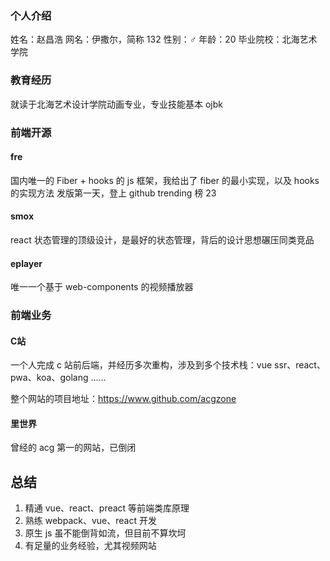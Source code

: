 ### 个人介绍

姓名：赵昌浩
网名：伊撒尔，简称 132
性别：♂ 
年龄：20
毕业院校：北海艺术学院

### 教育经历

就读于北海艺术设计学院动画专业，专业技能基本 ojbk

### 前端开源

#### fre

国内唯一的 Fiber + hooks 的 js 框架，我给出了 fiber 的最小实现，以及 hooks 的实现方法
发版第一天，登上 github trending 榜 23

#### smox

react 状态管理的顶级设计，是最好的状态管理，背后的设计思想碾压同类竞品

#### eplayer

唯一一个基于 web-components 的视频播放器

### 前端业务

#### C站

一个人完成 c 站前后端，并经历多次重构，涉及到多个技术栈：vue ssr、react、pwa、koa、golang ……

整个网站的项目地址：https://www.github.com/acgzone

#### 里世界

曾经的 acg 第一的网站，已倒闭

## 总结
1. 精通 vue、react、preact 等前端类库原理
2. 熟练 webpack、vue、react 开发
3. 原生 js 虽不能倒背如流，但目前不算坎坷
4. 有足量的业务经验，尤其视频网站

